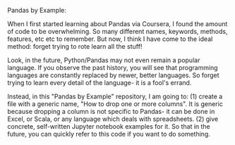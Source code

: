 Pandas by Example:

When I first started learning about Pandas via Coursera, I found the amount of code to be overwhelming. So many different names, keywords, methods, features, etc etc to remember. But now, I think I have come to the ideal method: forget trying to rote learn all the stuff!

Look, in the future, Python/Pandas may not even remain a popular language. If you observe the past history, you will see that programming languages are constantly replaced by newer, better languages. So forget trying to learn every detail of the language- it is a fool's errand.

Instead, in this "Pandas by Example" repository, I am going to: (1) create a file with a generic name, "How to drop one or more columns". It is generic because dropping a column is not specific to Pandas- it can be done in Excel, or Scala, or any language which deals with spreadsheets. (2) give concrete, self-written Jupyter notebook examples for it. So that in the future, you can quickly refer to this code if you want to do something.
